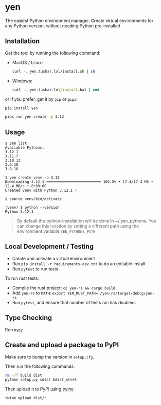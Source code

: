 # yen

The easiest Python environment manager. Create virtual environments for any Python version, without needing Python pre-installed.

## Installation

Get the tool by running the following command:

- MacOS / Linux:

  ```bash
  curl -L yen.tushar.lol/install.sh | sh
  ```

- Windows:

  ```cmd
  curl -L yen.tushar.lol/install.bat | cmd
  ```

or if you prefer, get it by `pip` or `pipx`:

```bash
pip install yen
```

```bash
pipx run yen create -p 3.12
```

## Usage

```console
$ yen list
Available Pythons:
3.12.1
3.11.7
3.10.13
3.9.18
3.8.18

$ yen create venv -p 3.12
Downloading 3.12.1 ━━━━━━━━━━━━━━━━━━━━━━━━━ 100.0% • 17.4/17.4 MB • 12.4 MB/s • 0:00:00
Created venv with Python 3.12.1 ✨

$ source venv/bin/activate

(venv) $ python --version
Python 3.12.1
```

> By default the python-installation will be done in ~/.yen_pythons.
> You can change this location by setting a different path using the environment variable `YEN_PYTHONS_PATH`.

## Local Development / Testing

- Create and activate a virtual environment
- Run `pip install -r requirements-dev.txt` to do an editable install
- Run `pytest` to run tests

To run rust tests:

- Compile the rust project: `cd yen-rs && cargo build`
- Add `yen-rs` to `PATH`: `export YEN_RUST_PATH=./yen-rs/target/debug/yen-rs`
- Run `pytest`, and ensure that number of tests ran has doubled.

## Type Checking

Run `mypy .`

## Create and upload a package to PyPI

Make sure to bump the version in `setup.cfg`.

Then run the following commands:

```bash
rm -rf build dist
python setup.py sdist bdist_wheel
```

Then upload it to PyPI using [twine](https://twine.readthedocs.io/en/latest/#installation):

```bash
twine upload dist/*
```
